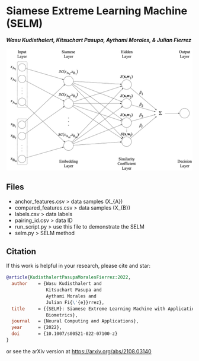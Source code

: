 # Siamese Extreme Learning Machine (SELM)

**_Wasu Kudisthalert, Kitsuchart Pasupa, Aythami Morales, & Julian Fierrez_**

![Instance per category](SELM.png)

## Files
- anchor_features.csv > data samples (X_{A})
- compared_features.csv > data samples (X_{B})
- labels.csv > data labels
- pairing_id.csv > data ID
- run_script.py > use this file to demonstrate the SELM
- selm.py > SELM method

## Citation
If this work is helpful in your research, please cite and star:

```bibtex
@article{KudisthalertPasupaMoralesFierrez:2022,
  author    = {Wasu Kudisthalert and
               Kitsuchart Pasupa and
               Aythami Morales and
               Julian Fi{\'{e}}rrez},
  title     = {{SELM}: Siamese Extreme Learning Machine with Application to Face
               Biometrics},
  journal   = {Neural Computing and Applications},
  year      = {2022},
  doi       = {10.1007/s00521-022-07100-z}
}
```
or see the arXiv version at https://arxiv.org/abs/2108.03140

